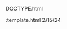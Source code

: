 DOCTYPE.html
<!Eriberto Perez Cordero>:template.html 2/15/24
 <html lang="en">
<head>
     <title>MY template</title\
     <meta charset="utf-8>
</head>
<body>

<!-- use this header area for this website name or logo -->
    <header>
        <h1 MY template</h1>
    </header>

<!-- use the nav area to add hyperlynk to other pages within the websites -->
    <nav>
        <p>Home &nbsp; &#9632; &nbsp
        link 1 &nbsp; &#9632; &nbsp;
        link 2 &nbsp; &#9632; &nbsp;
        link 3</p>
    </nav>

    <!-- use this main area to add the main content of the webpage -->
    <main>
    </main>    

    <!--  use the footer area to add webpage footer contact -->
    <footer>
        <p>Add contact information here<P>
        <p>&copy ; Copyright 2011. All Rights Reserved.</p> 
    </footer>
 
